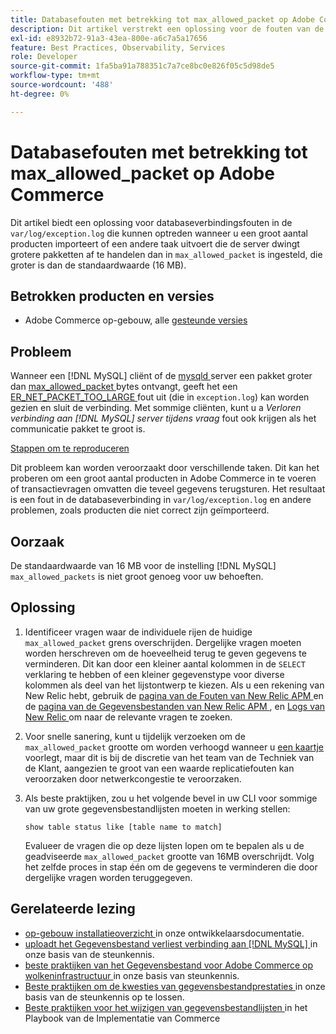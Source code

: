 ```yaml
---
title: Databasefouten met betrekking tot max_allowed_packet op Adobe Commerce
description: Dit artikel verstrekt een oplossing voor de fouten van de gegevensbestandverbinding in &grave; var/log/exception.log &grave; die kunnen voorkomen wanneer het invoeren van een groot aantal producten of het uitvoeren van een andere taak die de server dwingt om grotere pakketten te behandelen dan die in  max_allowed_packet"worden geplaatst die groter is dan het gebrek, 16MB.
exl-id: e8932b72-91a3-43ea-800e-a6c7a5a17656
feature: Best Practices, Observability, Services
role: Developer
source-git-commit: 1fa5ba91a788351c7a7ce8bc0e826f05c5d98de5
workflow-type: tm+mt
source-wordcount: '488'
ht-degree: 0%

---
```


# Databasefouten met betrekking tot max_allowed_packet op Adobe Commerce

Dit artikel biedt een oplossing voor databaseverbindingsfouten in de `var/log/exception.log` die kunnen optreden wanneer u een groot aantal producten importeert of een andere taak uitvoert die de server dwingt grotere pakketten af te handelen dan in `max_allowed_packet` is ingesteld, die groter is dan de standaardwaarde (16 MB).

## Betrokken producten en versies

* Adobe Commerce op-gebouw, alle [ gesteunde versies ](https://magento.com/sites/default/files/magento-software-lifecycle-policy.pdf)

## Probleem

Wanneer een [!DNL MySQL] cliënt of de [ mysqld ](https://dev.mysql.com/doc/refman/8.0/en/mysqld.html) server een pakket groter dan [ max\_allowed\_packet ](https://dev.mysql.com/doc/refman/8.0/en/server-system-variables.html#sysvar_max_allowed_packet) bytes ontvangt, geeft het een [ ER\_NET\_PACKET\_TOO\_LARGE ](https://dev.mysql.com/doc/mysql-errors/8.0/en/server-error-reference.html#error_er_net_packet_too_large) fout uit (die in `exception.log`) kan worden gezien en sluit de verbinding. Met sommige cliënten, kunt u a *Verloren verbinding aan [!DNL MySQL] server tijdens vraag* fout ook krijgen als het communicatie pakket te groot is.

<u> Stappen om te reproduceren </u>

Dit probleem kan worden veroorzaakt door verschillende taken. Dit kan het proberen om een groot aantal producten in Adobe Commerce in te voeren of transactievragen omvatten die teveel gegevens terugsturen. Het resultaat is een fout in de databaseverbinding in `var/log/exception.log` en andere problemen, zoals producten die niet correct zijn geïmporteerd.

## Oorzaak

De standaardwaarde van 16 MB voor de instelling [!DNL MySQL] `max_allowed_packets` is niet groot genoeg voor uw behoeften.

## Oplossing

1. Identificeer vragen waar de individuele rijen de huidige `max_allowed_packet` grens overschrijden. Dergelijke vragen moeten worden herschreven om de hoeveelheid terug te geven gegevens te verminderen. Dit kan door een kleiner aantal kolommen in de `SELECT` verklaring te hebben of een kleiner gegevenstype voor diverse kolommen als deel van het lijstontwerp te kiezen. Als u een rekening van New Relic hebt, gebruik de [ pagina van de Fouten van New Relic APM ](https://docs.newrelic.com/docs/apm/apm-ui-pages/error-analytics/errors-page-explore-events-behind-errors) en de [ pagina van de Gegevensbestanden van New Relic APM ](https://docs.newrelic.com/docs/apm/apm-ui-pages/monitoring/databases-page-view-operations-throughput-response-time), en [ Logs van New Relic ](https://docs.newrelic.com/docs/logs/log-management/get-started/get-started-log-management) om naar de relevante vragen te zoeken.
1. Voor snelle sanering, kunt u tijdelijk verzoeken om de `max_allowed_packet` grootte om worden verhoogd wanneer u [ een kaartje ](/help/help-center-guide/help-center/magento-help-center-user-guide.md#submit-ticket) voorlegt, maar dit is bij de discretie van het team van de Techniek van de Klant, aangezien te groot van een waarde replicatiefouten kan veroorzaken door netwerkcongestie te veroorzaken.
1. Als beste praktijken, zou u het volgende bevel in uw CLI voor sommige van uw grote gegevensbestandlijsten moeten in werking stellen:

   ```
   show table status like [table name to match]
   ```

   Evalueer de vragen die op deze lijsten lopen om te bepalen als u de geadviseerde `max_allowed_packet` grootte van 16MB overschrijdt. Volg het zelfde proces in stap één om de gegevens te verminderen die door dergelijke vragen worden teruggegeven.

## Gerelateerde lezing

* [ op-gebouw installatieoverzicht ](https://experienceleague.adobe.com/nl/docs/commerce-operations/installation-guide/overview) in onze ontwikkelaarsdocumentatie.
* [ uploadt het Gegevensbestand verliest verbinding aan  [!DNL MySQL] ](https://experienceleague.adobe.com/nl/docs/commerce-knowledge-base/kb/troubleshooting/database/database-upload-loses-connection-to-mysql) in onze basis van de steunkennis.
* [ beste praktijken van het Gegevensbestand voor Adobe Commerce op wolkeninfrastructuur ](https://experienceleague.adobe.com/docs/commerce-operations/implementation-playbook/best-practices/planning/database-on-cloud.html?lang=nl-NL) in onze basis van steunkennis.
* [ Beste praktijken om de kwesties van gegevensbestandprestaties ](https://experienceleague.adobe.com/docs/commerce-operations/implementation-playbook/best-practices/maintenance/resolve-database-performance-issues.html?lang=nl-NL) in onze basis van de steunkennis op te lossen.
* [ Beste praktijken voor het wijzigen van gegevensbestandlijsten ](https://experienceleague.adobe.com/nl/docs/commerce-operations/implementation-playbook/best-practices/development/modifying-core-and-third-party-tables#why-adobe-recommends-avoiding-modifications) in het Playbook van de Implementatie van Commerce
